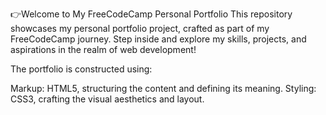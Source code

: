 👉Welcome to My FreeCodeCamp Personal Portfolio
This repository showcases my personal portfolio project, crafted as part of my FreeCodeCamp journey. Step inside and explore my skills, projects, and aspirations in the realm of web development!

The portfolio is constructed using:

Markup: HTML5, structuring the content and defining its meaning.
Styling: CSS3, crafting the visual aesthetics and layout.
